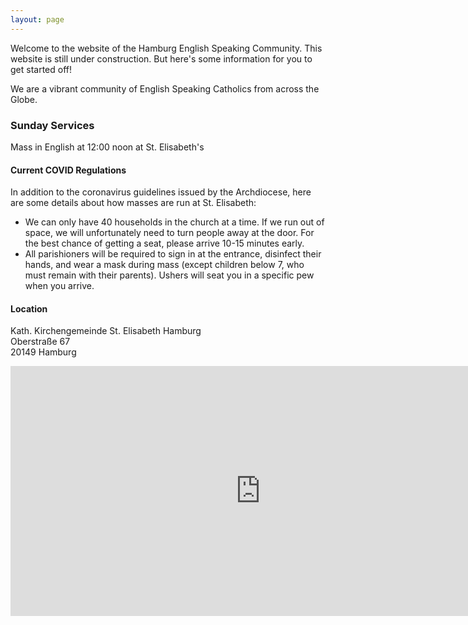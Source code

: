 ```yaml
---
layout: page
---
```


Welcome to the website of the Hamburg English Speaking Community.
This website is still under construction. But here's some information for you to get started off!

We are a vibrant community of English Speaking Catholics from across the Globe.

### Sunday Services

Mass in English at 12:00 noon at St. Elisabeth's

#### Current COVID Regulations
In addition to the coronavirus guidelines issued by the Archdiocese, here are some details about how masses are run at St. Elisabeth:

- We can only have 40 households in the church at a time. If we run out of space, we will unfortunately need to turn people away at the door. For the best chance of getting a seat, please arrive 10-15 minutes early.
- All parishioners will be required to sign in at the entrance, disinfect their hands, and wear a mask during mass (except children below 7, who must remain with their parents). Ushers will seat you in a specific pew when you arrive.

#### Location
Kath. Kirchengemeinde St. Elisabeth Hamburg<br/>
Oberstraße 67<br/>
20149 Hamburg<br/>

<div class="mapouter"><div class="gmap_canvas"><iframe width="800" height="400" id="gmap_canvas" src="https://maps.google.com/maps?q=Kath.%20Kirchengemeinde%20St.%20Elisabeth%20Hamburg&t=&z=13&ie=UTF8&iwloc=&output=embed" frameborder="0" scrolling="no" marginheight="0" marginwidth="0"></iframe><a href="https://www.embedgooglemap.org">embed google map</a></div><style>.mapouter{position:relative;text-align:right;height:400px;width:800px;}.gmap_canvas {overflow:hidden;background:none!important;height:400px;width:800px;}</style></div>
